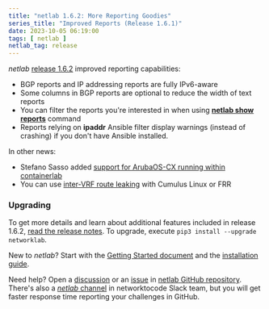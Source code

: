 ```yaml
---
title: "netlab 1.6.2: More Reporting Goodies"
series_title: "Improved Reports (Release 1.6.1)"
date: 2023-10-05 06:19:00
tags: [ netlab ]
netlab_tag: release
---
```

*netlab* [release 1.6.2](https://netlab.tools/release/1.6/#release-1-6-2) improved reporting capabilities:

* BGP reports and IP addressing reports are fully IPv6-aware
* Some columns in BGP reports are optional to reduce the width of text reports
* You can filter the reports you're interested in when using **[netlab show reports](https://netlab.tools/netlab/show/#netlab-show-reports)** command
* Reports relying on **ipaddr** Ansible filter display warnings (instead of crashing) if you don't have Ansible installed.

In other news:

- Stefano Sasso added [support for ArubaOS-CX running within containerlab](https://netlab.tools/platforms/#supported-virtual-network-devices)
- You can use [inter-VRF route leaking](https://netlab.tools/module/vrf/#platform-support) with Cumulus Linux or FRR
<!--more-->
### Upgrading

To get more details and learn about additional features included in release 1.6.2, [read the release notes](https://netlab.tools/release/1.6/#release-1-6-2). To upgrade, execute `pip3 install --upgrade networklab`.

New to *netlab*? Start with the [Getting Started document](https://netlab.tools/tutorials/) and the [installation guide](https://netlab.tools/install/).

Need help? Open a [discussion](https://github.com/ipspace/netlab/discussions) or an [issue](https://github.com/ipspace/netlab/issues) in [netlab GitHub repository](https://github.com/ipspace/netlab). There's also a [*netlab* channel](https://networktocode.slack.com/archives/C022DQHK8BH) in networktocode Slack team, but you will get faster response time reporting your challenges in GitHub.
